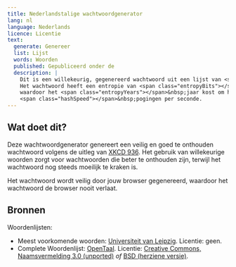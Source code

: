 ```yaml
---
title: Nederlandstalige wachtwoordgenerator
lang: nl
language: Nederlands
licence: Licentie
text:
  generate: Genereer
  list: Lijst
  words: Woorden
  published: Gepubliceerd onder de
  description: |
    Dit is een willekeurig, gegenereerd wachtwoord uit een lijst van <span class="wordCount"></span>&nbsp;woorden.
    Het wachtwoord heeft een entropie van <span class="entropyBits"></span>&nbsp;bits,
    waardoor het <span class="entropyYears"></span>&nbsp;jaar kost om het wachtwoord te kraken met
    <span class="hashSpeed"></span>&nbsp;pogingen per seconde.
---
```

## Wat doet dit?
Deze wachtwoordgenerator genereert een veilig en goed te onthouden wachtwoord volgens de uitleg van [XKCD 936][1].
Het gebruik van willekeurige woorden zorgt voor wachtwoorden die beter te onthouden zijn,
terwijl het wachtwoord nog steeds moeilijk te kraken is.

Het wachtwoord wordt veilig door jouw browser gegenereerd,
waardoor het wachtwoord de browser nooit verlaat.

## Bronnen
Woordenlijsten:

  - Meest voorkomende woorden: [Universiteit van Leipzig][2].
    Licentie: geen.
  - Complete Woordenlijst: [OpenTaal][3].
    Licentie: [Creative Commons, Naamsvermelding 3.0 (unported)][4]
    *of*
    [BSD (herziene versie)][5].

[1]: https://xkcd.com/936
[2]: http://wortschatz.uni-leipzig.de/html/wliste.html
[3]: http://www.opentaal.org/bestanden/doc_download/20-woordenlijst-v-210g-voor-openofficeorg-3
[4]: http://creativecommons.org/licenses/by/3.0/legalcode
[5]: http://opensource.org/licenses/bsd-license.php
